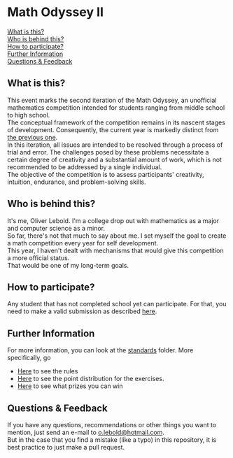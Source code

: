 # Math Odyssey II

[What is this?](#what-is-this)\
[Who is behind this?](#who-is-behind-this)\
[How to participate?](#how-to-participate)\
[Further Information](#further-information)\
[Questions & Feedback](#questions--feedback)

## What is this?

This event marks the second iteration of the Math Odyssey, an unofficial mathematics competition intended for students ranging from middle school to high school.\
The conceptual framework of the competition remains in its nascent stages of development. Consequently, the current year is markedly distinct from [the previous one](https://www.overleaf.com/read/jdttxtdrgpdk#da9747).\
In this iteration, all issues are intended to be resolved through a process of trial and error. The challenges posed by these problems necessitate a certain degree of creativity and a substantial amount of work, which is not recommended to be addressed by a single individual.\
The objective of the competition is to assess participants' creativity, intuition, endurance, and problem-solving skills.

## Who is behind this?

It's me, Oliver Lebold. I'm a college drop out with mathematics as a major and computer science as a minor.\
So far, there's not that much to say about me. I set myself the goal to create a math competition every year for self development.\
This year, I haven't dealt with mechanisms that would give this competition a more official status.\
That would be one of my long-term goals.

## How to participate?

Any student that has not completed school yet can participate. For that, you need to make a valid submission as described [here](https://github.com/Pseudoexpertise/Math-Odyssee-II/blob/main/standards/rules.md#correct-submission).

## Further Information

For more information, you can look at the [standards](./standards/) folder. More specifically, go

- [Here](./standards/rules.md) to see the rules
- [Here](./standards/evaluation.md) to see the point distribution for the exercises.
- [Here](./standards/prizes.md) to see what prizes you can win


## Questions & Feedback

If you have any questions, recommendations or other things you want to mention, just send an e-mail to o.lebold@hotmail.com.\
But in the case that you find a mistake (like a typo) in this repository, it is best practice to just make a pull request.
